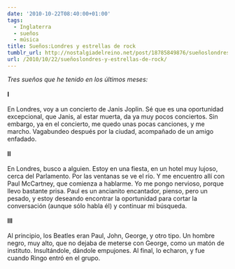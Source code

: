 ```yaml
---
date: '2010-10-22T08:40:00+01:00'
tags:
  - Inglaterra
  - sueños
  - música
title: Sueños:Londres y estrellas de rock
tumblr_url: http://nostalgiadelreino.net/post/18785849876/sueñoslondres-y-estrellas-de-rock
url: /2010/10/22/sueñoslondres-y-estrellas-de-rock/
---
```


<p><em>Tres sueños que he tenido en los últimos meses:</em><br/><br/><strong>I</strong><br/><br/>En Londres, voy a un concierto de Janis Joplin. Sé que es una oportunidad excepcional, que Janis, al estar muerta, da ya muy pocos conciertos. Sin embargo, ya en el concierto, me quedo unas pocas canciones, y me marcho. Vagabundeo después por la ciudad, acompañado de un amigo enfadado.<br/><br/><strong>II</strong><br/><br/>En Londres, busco a alguien. Estoy en una fiesta, en un hotel muy lujoso, cerca del Parlamento. Por las ventanas se ve el río. Y me encuentro allí con Paul McCartney, que comienza a hablarme. Yo me pongo nervioso, porque llevo bastante prisa. Paul es un ancianito encantador, pienso, pero un pesado, y estoy deseando encontrar la oportunidad para cortar la conversación (aunque sólo habla él) y continuar mi búsqueda.<br/><br/><strong>III</strong><br/><br/>Al principio, los Beatles eran Paul, John, George, y otro tipo. Un hombre negro, muy alto, que no dejaba de meterse con George, como un matón de instituto. Insultándole, dándole empujones. Al final, lo echaron, y fue cuando Ringo entró en el grupo.</p><div class="blogger-post-footer"><img width="1" height="1" src="https://blogger.googleusercontent.com/tracker/1180118427259117074-2766313320982146398?l=nostalgiadelreino.blogspot.com" alt=""/></div>